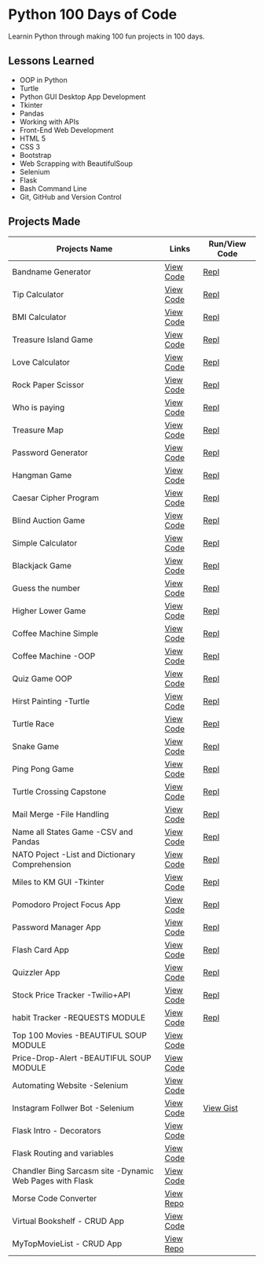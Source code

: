 
# Python 100 Days of Code

Learnin Python through making 100 fun projects in 100 days.

## Lessons Learned

- OOP in Python
- Turtle
- Python GUI Desktop App Development
- Tkinter
- Pandas
- Working with APIs
- Front-End Web Development
- HTML 5
- CSS 3
- Bootstrap 
- Web Scrapping with BeautifulSoup
- Selenium
- Flask
- Bash Command Line
- Git, GitHub and Version Control

  
## Projects Made

| Projects Name                  | Links                                                                                                                                                   |    Run/View Code  |
| -------------------------------| ------------------------------------------------------------------------------------------------------------------                                      |--------------|
| Bandname Generator             | [View Code](https://github.com/lucifer00911/Python-100-Days-of-Code-/blob/main/Day-1/band-name.genrator.py)                                             | [Repl](https://replit.com/@WOLVERINE0911/band-name-generator)            |            
| Tip Calculator                 | [View Code](https://github.com/lucifer00911/Python-100-Days-of-Code-/blob/main/Day-2/tip-calculator.py)                                                 | [Repl](https://replit.com/@WOLVERINE0911/tip-calculator)   |           
| BMI Calculator                 | [View Code](https://github.com/lucifer00911/Python-100-Days-of-Code-/blob/main/Day-2/bmi-cal.py)                                                        | [Repl](https://replit.com/@WOLVERINE0911/BMI-Calculator)     |           
| Treasure Island Game           | [View Code](https://github.com/lucifer00911/Python-100-Days-of-Code-/blob/main/Day-3/tresure-island.py)                                                 | [Repl](https://replit.com/@WOLVERINE0911/treasure-island)     |           
| Love Calculator                | [View Code](https://github.com/lucifer00911/Python-100-Days-of-Code-/blob/main/Day-3/love-calc.py)                                                      | [Repl](https://replit.com/@WOLVERINE0911/LOVE-CALCULATOR)  |
| Rock Paper Scissor             | [View Code](https://github.com/lucifer00911/Python-100-Days-of-Code-/blob/main/Day-4/rock-paper-scissor.py)                                             | [Repl](https://replit.com/@WOLVERINE0911/rock-paper-scissors)  |
| Who is paying                  | [View Code](https://github.com/lucifer00911/Python-100-Days-of-Code-/blob/main/Day-4/who-is-paying.py)                                                  | [Repl](https://replit.com/@WOLVERINE0911/day-4-2-exercise-Who-is-paying#main.py)  |
| Treasure Map                   | [View Code](https://github.com/lucifer00911/Python-100-Days-of-Code-/blob/main/Day-4/tresure-map.py)                                                    | [Repl](https://replit.com/@WOLVERINE0911/day-4-3-exercise-Treasure-Map#main.py)  |
| Password Generator             | [View Code](https://github.com/lucifer00911/Python-100-Days-of-Code-/blob/main/Day-5/password-generator.py)                                             | [Repl](https://replit.com/@WOLVERINE0911/password-generator)  |
| Hangman Game                   | [View Code](https://github.com/lucifer00911/Python-100-Days-of-Code-/tree/main/Day-7/Hangman%20Game)                                                    | [Repl](https://replit.com/@WOLVERINE0911/Hangman-Game-C#main.py)  |
| Caesar Cipher Program          | [View Code](https://github.com/lucifer00911/Python-100-Days-of-Code-/tree/main/Day-8/Caesar-Cipher-Project)                                             | [Repl](https://replit.com/@WOLVERINE0911/caesar-cipher-code#main.py)  |
| Blind Auction Game             | [View Code](https://github.com/lucifer00911/Python-100-Days-of-Code-/tree/main/Day-9/Blind-Auction)                                                     | [Repl](https://replit.com/@WOLVERINE0911/blind-auction)  |
| Simple Calculator              | [View Code](https://github.com/lucifer00911/Python-100-Days-of-Code-/tree/main/Day-10/Calculator)                                                       | [Repl](https://replit.com/@WOLVERINE0911/calculator#main.py)  |
| Blackjack Game                 | [View Code](https://github.com/lucifer00911/Python-100-Days-of-Code-/tree/main/Day-11/Black-Jack)                                                       | [Repl](https://replit.com/@WOLVERINE0911/blackjack-game-python#main.py)  |
| Guess the number               | [View Code](https://github.com/lucifer00911/Python-100-Days-of-Code-/tree/main/Day-12/Guess%20the%20number)                                             | [Repl](https://replit.com/@WOLVERINE0911/guess-the-number)  |
| Higher Lower Game              | [View Code](https://github.com/lucifer00911/Python-100-Days-of-Code-/tree/main/Day-14/Higher%20or%20Lower)                                              | [Repl](https://replit.com/@WOLVERINE0911/higher-lower)  |
| Coffee Machine Simple          | [View Code](https://github.com/lucifer00911/Python-100-Days-of-Code-/tree/main/Day-15/Coffee%20Machine)                                                 | [Repl](https://replit.com/@WOLVERINE0911/coffee-machine)  |
| Coffee Machine -OOP            | [View Code](https://github.com/lucifer00911/Python-100-Days-of-Code-/tree/main/Day-16/Coffee%20Maker%20OOP)                                             | [Repl](https://replit.com/@WOLVERINE0911/oop-coffee-machine-OOP)|
| Quiz Game OOP                  | [View Code](https://github.com/lucifer00911/Python-100-Days-of-Code-/tree/main/Day-17/Quiz%20Game)                                                      | [Repl](https://replit.com/@WOLVERINE0911/Quiz-Game) | 
| Hirst Painting -Turtle         | [View Code](https://github.com/lucifer00911/Python-100-Days-of-Code-/tree/main/Day-18/Hirst%20Painting)                                                 | [Repl](https://replit.com/@WOLVERINE0911/Hirst-Painting)  |
| Turtle Race                    | [View Code](https://github.com/lucifer00911/Python-100-Days-of-Code-/tree/main/Day-19/Turtle-Race)                                                      | [Repl](https://replit.com/@WOLVERINE0911/Turtle-Race)  |
| Snake Game                     | [View Code](https://github.com/lucifer00911/Python-100-Days-of-Code-/tree/main/Day-20-21/Snake-Game)                                                    | [Repl](https://replit.com/@WOLVERINE0911/Snake-Game) |
| Ping Pong Game                 | [View Code](https://github.com/lucifer00911/Python-100-Days-of-Code-/tree/main/Day-22/Pong-Game)                                                        | [Repl](https://replit.com/@WOLVERINE0911/Ping-Pong-Game)  |
| Turtle Crossing Capstone       | [View Code](https://github.com/lucifer00911/Python-100-Days-of-Code-/tree/main/Day-23/Turtle%20Crossing%20Capstone)                                     | [Repl](https://replit.com/@WOLVERINE0911/Turtle-Crossing)  |
| Mail Merge -File Handling      | [View Code](https://github.com/lucifer00911/Python-100-Days-of-Code-/tree/main/Day-24/Mail%20Merge%20Project)                                           | [Repl](https://replit.com/@WOLVERINE0911/Mail-Merge-Project)  |
| Name all States Game -CSV and Pandas           | [View Code](https://github.com/lucifer00911/Python-100-Days-of-Code-/tree/main/Day-25/Indian-States-Game)                               | [Repl](https://replit.com/@WOLVERINE0911/Indian-States-Game)  |
| NATO Poject -List and Dictionary Comprehension | [View Code](https://github.com/lucifer00911/Python-100-Days-of-Code-/tree/main/Day-26/NATO-Alphabet-Project)                            | [Repl](https://replit.com/@WOLVERINE0911/NATO-Alphabet-Project)  |
| Miles to KM GUI -Tkinter                       | [View Code](https://github.com/lucifer00911/Python-100-Days-of-Code-/tree/main/Day-27/Miles%20to%20Kilometer%20GUI%20Connverter)        | [Repl](https://replit.com/@WOLVERINE0911/Miles-to-Km-converter-gui)  |
| Pomodoro Project Focus App                     | [View Code](https://github.com/lucifer00911/Python-100-Days-of-Code-/tree/main/Day-28/Focus%20App)                                      | [Repl](https://replit.com/@WOLVERINE0911/Pomodoro-App)|
| Password Manager App                           | [View Code](https://github.com/lucifer00911/Python-100-Days-of-Code-/tree/main/Day-29/Password%20Manager%20App)                         | [Repl](https://replit.com/@WOLVERINE0911/Password-Manager-App#Password%20Manager%20App/main.py)|
| Flash Card App                                 | [View Code](https://github.com/lucifer00911/Python-100-Days-of-Code-/tree/main/Day-31/Flash%20Card%20Project)                           | [Repl](https://github.com/lucifer00911/Python-100-Days-of-Code-/tree/main/Day-31/Flash%20Card%20Project)|
| Quizzler App                                | [View Code](https://github.com/lucifer00911/Python-100-Days-of-Code-/tree/main/Day-34/quizzler-app)                           | [Repl](https://replit.com/@WOLVERINE0911/Quizzler-App#main.py)|
| Stock Price Tracker     -Twilio+API             | [View Code](https://github.com/lucifer00911/Python-100-Days-of-Code-/tree/main/Day-36/Stock%20Price%20Tracker)                           | [Repl](https://replit.com/@WOLVERINE0911/Stock-Price-Tracker#main.py)|
| habit Tracker  -REQUESTS MODULE                    | [View Code](https://github.com/lucifer00911/Python-100-Days-of-Code-/tree/main/Day-37/Habit-Tracker)                           | [Repl](https://replit.com/@WOLVERINE0911/Habit-Tracker#main.py)|
| Top 100 Movies  -BEAUTIFUL SOUP MODULE                    | [View Code](https://github.com/lucifer00911/Python-100-Days-of-Code-/tree/main/Day-45/Beautiful-Soup)                           | |
| Price-Drop-Alert  -BEAUTIFUL SOUP MODULE                    | [View Code](https://github.com/lucifer00911/Python-100-Days-of-Code-/tree/main/Day-47/Price-Drop-Alert)                           | |
| Automating Website  -Selenium                    | [View Code](https://github.com/lucifer00911/Python-100-Days-of-Code-/tree/main/Day-48)                           | |
| Instagram Follwer Bot  -Selenium                    | [View Code](https://github.com/lucifer00911/Python-100-Days-of-Code-/tree/main/Day-52/Insta-Follower-Bot)                           |[View Gist](https://gist.github.com/lucifer00911/1ae4f4ee074b9e58275154f7a6e07b2c) |
| Flask Intro - Decorators                 | [View Code](https://github.com/lucifer00911/Python-100-Days-of-Code-/tree/main/Day-54/Flask)                           | |
| Flask Routing and variables  | [View Code](https://github.com/lucifer00911/Python-100-Days-of-Code-/tree/main/Day-55)                           ||
| Chandler Bing Sarcasm site -Dynamic Web Pages with Flask  | [View Code](https://github.com/lucifer00911/Python-100-Days-of-Code-/tree/main/Day-59/Chandler-Bing-Sarcasm-Site)                           ||
| Morse Code Converter | [View Repo](https://github.com/HarshitRV/Morse-Code-Converter)                           ||
| Virtual Bookshelf - CRUD App | [View Code](https://github.com/HarshitRV/Python-100-Days-of-Code-/tree/main/Day-63/V-Boolshelf)   
| MyTopMovieList - CRUD App | [View Repo](https://github.com/HarshitRV/Movie-List-Site-MyTopMoviesList) 